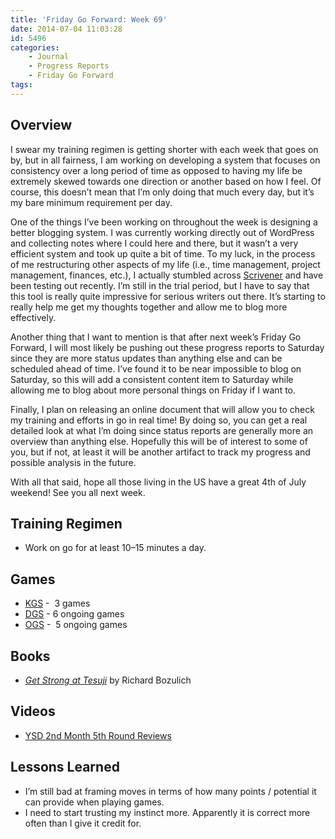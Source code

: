 ```yaml
---
title: 'Friday Go Forward: Week 69'
date: 2014-07-04 11:03:28
id: 5496
categories:
	- Journal
	- Progress Reports
	- Friday Go Forward
tags:
---
```


## Overview

I swear my training regimen is getting shorter with each week that goes on by, but in all fairness, I am working on developing a system that focuses on consistency over a long period of time as opposed to having my life be extremely skewed towards one direction or another based on how I feel. Of course, this doesn’t mean that I’m only doing that much every day, but it’s my bare minimum requirement per day.

One of the things I’ve been working on throughout the week is designing a better blogging system. I was currently working directly out of WordPress and collecting notes where I could here and there, but it wasn’t a very efficient system and took up quite a bit of time. To my luck, in the process of me restructuring other aspects of my life (i.e., time management, project management, finances, etc.), I actually stumbled across [Scrivener](http://www.literatureandlatte.com/scrivener.php "Scrivener Official Page") and have been testing out recently. I’m still in the trial period, but I have to say that this tool is really quite impressive for serious writers out there. It’s starting to really help me get my thoughts together and allow me to blog more effectively.

Another thing that I want to mention is that after next week’s Friday Go Forward, I will most likely be pushing out these progress reports to Saturday since they are more status updates than anything else and can be scheduled ahead of time. I’ve found it to be near impossible to blog on Saturday, so this will add a consistent content item to Saturday while allowing me to blog about more personal things on Friday if I want to.

Finally, I plan on releasing an online document that will allow you to check my training and efforts in go in real time! By doing so, you can get a real detailed look at what I’m doing since status reports are generally more an overview than anything else. Hopefully this will be of interest to some of you, but if not, at least it will be another artifact to track my progress and possible analysis in the future.

With all that said, hope all those living in the US have a great 4th of July weekend! See you all next week.

## Training Regimen

*   Work on go for at least 10–15 minutes a day.

## Games

*   [KGS](http://www.gokgs.com "KGS Website") -  3 games
*   [DGS](http://www.dragongoserver.net/userinfo.php?uid=60385 "Dragon Go Server - BenGoZen") - 6 ongoing games
*   [OGS](http://online-go.com/user/view/549/BenGoZen "Online Go Server - BenGoZen") -  5 ongoing games

## Books

*   [_Get Strong at Tesuji_](http://www.bengozen.com/book-review-get-strong-tesuji/ "Book Review: Get Strong at Tesuji") by Richard Bozulich

## Videos

*   [YSD 2nd Month 5th Round Reviews](http://ayd.yunguseng.com/videos/index.php?id=1287 "Yunguseng Dojang - Season 9 - 2nd Month - 5th Round Reviews")

## Lessons Learned

*   I’m still bad at framing moves in terms of how many points / potential it can provide when playing games.
*   I need to start trusting my instinct more. Apparently it is correct more often than I give it credit for.